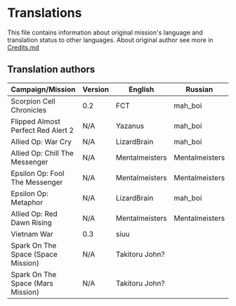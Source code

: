 # Translations
This file contains information about original mission's language and translation status to other languages. About original author see more in [Credits.md](https://github.com/MahBoiDeveloper/MentalOmegaWorld/blob/master/Credits.md)

## Translation authors
| Campaign/Mission                   | Version | English        | Russian        | Chinese        |
| ---------------------------------- | ------- | -------------- | -------------- | -------------- |
| Scorpion Cell Chronicles           | 0.2     | FCT            | mah_boi        | ZYJYGE         |
| Flipped Almost Perfect Red Alert 2 | N/A     | Yazanus        | mah_boi        |                |
| Allied Op: War Cry                 | N/A     | LizardBrain    | mah_boi        | ZYJYGE         |
| Allied Op: Chill The Messenger     | N/A     | Mentalmeisters | Mentalmeisters | Mentalmeisters |
| Epsilon Op: Fool The Messenger     | N/A     | Mentalmeisters | Mentalmeisters | Mentalmeisters |
| Epsilon Op: Metaphor               | N/A     | LizardBrain    | mah_boi        |                |
| Allied Op: Red Dawn Rising         | N/A     | Mentalmeisters | Mentalmeisters | Mentalmeisters |
| Vietnam War                        | 0.3     | siuu           |                |                |
| Spark On The Space (Space Mission) | N/A     | Takitoru John? |                |                |
| Spark On The Space (Mars Mission)  | N/A     | Takitoru John? |                |                |

